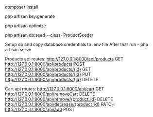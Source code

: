 composer install

php artisan key:generate

php artisan optimize

php artisan db:seed --class=ProductSeeder

Setup db and copy database credentials to .env file
After thar run - php artisan serve

Products api routes:
http://127.0.0.1:8000/api/products GET
http://127.0.0.1:8000/api/products POST
http://127.0.0.1:8000/api/products/{id} GET
http://127.0.0.1:8000/api/products/{id} PUT
http://127.0.0.1:8000/api/products/{id} DELETE

Cart api routes:
http://127.0.0.1:8000/api/cart GET
http://127.0.0.1:8000/api/removeCart DELETE
http://127.0.0.1:8000/api/remove/{product_id} DELETE
http://127.0.0.1:8000/api/decrease/{product_id} PATCH
http://127.0.0.1:8000/api/add POST


